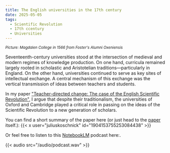 ```yaml
---
title: The English universities in the 17th century
date: 2025-05-05
tags:
  - Scientific Revolution
  - 17th ccentury
  - Universities
---
```

<small> *Picture: Magdalen College in 1566 from Foster's Alumni Oxeniensis* </small>


Seventeenth-century universities stood at the intersection of medieval and modern regimes of knowledge production. On one hand, curricula remained largely rooted in scholastic and Aristotelian traditions—particularly in England. On the other hand, universities continued to serve as key sites of intellectual exchange. A central mechanism of this exchange was the vertical transmission of ideas between teachers and students.

In my paper ["Teacher-directed change: The case of the English Scientific Revolution"](http://juliuskoschnick.com//publication/preprint---copy/), I argue that despite their traditionalism, the universities of Oxford and Cambridge played a critical role in passing on the ideas of the Scientific Revolution to a new generation of scholars.



You can find a short summary of the paper here (or just head to the [paper](https://ehes.org/wp/EHES_274.pdf) itself.):
{{< x user="juliuskoschnick" id="1904153755253084438" >}}

Or feel free to listen to this [NotebookLM](https://notebooklm.google.com/notebook/79a79ed7-374c-409e-81d7-c13cf44cfec1/audio) podcast here:.

{{< audio src="/audio/podcast.wav" >}}


<!--more-->
